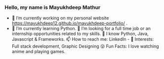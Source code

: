 ### Hello, my name is Mayukhdeep Mathur

* 🔭 I’m currently working on my personal website https://mayukhdeep12.github.io/mayukhdeep-portfolio/ .
* 🌱 I’m currently learning Python.
👯 I’m looking for a full time job or an internship opportunities related to my skills.
💬 I know Python, Java, Javascript & Frameworks.
📫 How to reach me: LinkedIn - 
👀 Interests: Full stack development, Graphic Designing
😜 Fun Facts: I love watching anime and playing games.
